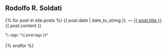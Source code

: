## Rodolfo R. Soldati

<p class="posts">
	{% for post in site.posts %}
	<span>{{ post.date | date_to_string }}</span>. — <a href="{{ post.url }}" title="{{ post.title }}">{{ post.title }}</a>
    {{ post.content }} <p><small>🏷 tags: *{{ post.tags }}*</small></p>
	{% endfor %}
</p>
